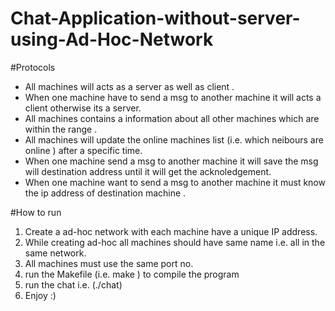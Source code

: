 # Chat-Application-without-server-using-Ad-Hoc-Network

#Protocols

* All machines will acts as a server as well as client .
* When one machine have to send a msg to another machine it will acts a client
otherwise its a server.
* All machines contains a information about all other machines which are within the range .
* All machines will update the online machines list (i.e. which neibours are online ) after a specific time.
* When one machine send a msg to another machine it will save the msg will destination address until it will get the acknoledgement.
* When one machine want to send a msg to another machine it must know the ip address of destination machine .

#How to run 

1. Create a ad-hoc network with each machine have a unique IP address.
2. While creating ad-hoc all machines should have same name i.e. all in the same network.
3. All machines must use the same port no.
4. run the Makefile (i.e. make ) to compile the program
5. run the chat i.e. (./chat)
6. Enjoy :)
